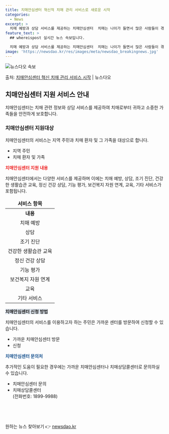 ```yaml
---
title: 치매안심센터 혁신적 치매 관리 서비스로 새로운 시작
categories:
  - News
excerpt: >
  치매 예방과 상담 서비스를 제공하는 치매안심센터  치매는 나이가 들면서 많은 사람들이 겪을 수 있는 문제 중…
feature_text: >
  ## whereispost 실시간 뉴스 속보입니다.

  치매 예방과 상담 서비스를 제공하는 치매안심센터  치매는 나이가 들면서 많은 사람들이 겪을 수 있는 문제 중…
image: 'https://newsdao.kr/res/images/meta/newsdao_breakingnews.jpg'
---
```


![뉴스다오 속보](https://newsdao.kr/res/images/meta/newsdao_breakingnews.jpg)

<p>출처: <a href="https://newsdao.kr/4352" rel="dofollow">치매안심센터 혁신 치매 관리 서비스 시작</a> | 뉴스다오</p>

<h2 data-ke-size="size26">치매안심센터 지원 서비스 안내</h2>
<p data-ke-size="size16">치매안심센터는 치매 관련 정보와 상담 서비스를 제공하여 치매로부터 귀하고 소중한 가족들을 안전하게 보호합니다.</p>
<h3>치매안심센터 지원대상</h3>
<p data-ke-size="size16">치매안심센터의 서비스는 지역 주민과 치매 환자 및 그 가족을 대상으로 합니다.</p>
<ul>
<li>지역 주민</li>
<li>치매 환자 및 가족</li>
</ul>
<b><span style="color: #ee2323;">치매안심센터 지원 내용</span></b>
<p data-ke-size="size16">치매안심센터에서는 다양한 서비스를 제공하며 이에는 치매 예방, 상담, 조기 진단, 건강한 생활습관 교육, 정신 건강 상담, 기능 평가, 보건복지 자원 연계, 교육, 기타 서비스가 포함됩니다.</p>
<table>
<thead>
<tr>
<td style="text-align: center; height: 17px;"><b>서비스 항목</b></td>
</tr>
</thead>
<tbody>
<tr>
<td style="text-align: center; height: 17px;"><b>내용</b></td>
</tr>
<tr>
<td style="text-align: center; height: 17px;">치매 예방</td>
</tr>
<tr>
<td style="text-align: center; height: 17px;">상담</td>
</tr>
<tr>
<td style="text-align: center; height: 17px;">조기 진단</td>
</tr>
<tr>
<td style="text-align: center; height: 17px;">건강한 생활습관 교육</td>
</tr>
<tr>
<td style="text-align: center; height: 17px;">정신 건강 상담</td>
</tr>
<tr>
<td style="text-align: center; height: 17px;">기능 평가</td>
</tr>
<tr>
<td style="text-align: center; height: 17px;">보건복지 자원 연계</td>
</tr>
<tr>
<td style="text-align: center; height: 17px;">교육</td>
</tr>
<tr>
<td style="text-align: center; height: 17px;">기타 서비스</td>
</tr>
</tbody>
</table>
<b><span style="background-color: #21538527;">치매안심센터 신청 방법</span></b>
<p data-ke-size="size16">치매안심센터의 서비스를 이용하고자 하는 주민은 가까운 센터를 방문하여 신청할 수 있습니다.</p>
<ul>
<li>가까운 치매안심센터 방문</li>
<li>신청</li>
</ul>
<b><span style="color: #1a5490;">치매안심센터 문의처</span></b>
<p data-ke-size="size16">추가적인 도움이 필요한 경우에는 가까운 치매안심센터나 치매상담콜센터로 문의하실 수 있습니다.</p>
<ul>
<li>치매안심센터 문의</li>
<li>치매상담콜센터 <br> (전화번호: 1899-9988)</li>
</ul>
<p data-ke-size="size16">&nbsp;</p>
<p data-ke-size="size16">&nbsp;</p> 

원하는 뉴스 찾아보기 👉 <a href="https://newsdao.kr" rel="dofollow">newsdao.kr</a>


